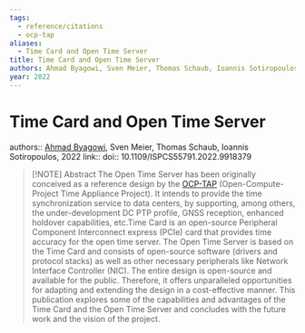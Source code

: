 ```yaml
---
tags:
  - reference/citations
  - ocp-tap
aliases:
  - Time Card and Open Time Server
title: Time Card and Open Time Server
authors: Ahmad Byagowi, Sven Meier, Thomas Schaub, Ioannis Sotiropoulos
year: 2022
---
```

# Time Card and Open Time Server
authors:: [Ahmad Byagowi](Ahmad%20Byagowi.md), Sven Meier, Thomas Schaub, Ioannis Sotiropoulos, 2022
link:: 
doi:: 10.1109/ISPCS55791.2022.9918379
> [!NOTE] Abstract
> The Open Time Server has been originally conceived as a reference design by the [OCP-TAP](OCP-TAP.md) (Open-Compute-Project Time Appliance Project). It intends to provide the time synchronization service to data centers, by supporting, among others, the under-development DC PTP profile, GNSS reception, enhanced holdover capabilities, etc.Time Card is an open-source Peripheral Component Interconnect express (PCIe) card that provides time accuracy for the open time server. The Open Time Server is based on the Time Card and consists of open-source software (drivers and protocol stacks) as well as other necessary peripherals like Network Interface Controller (NIC). The entire design is open-source and available for the public. Therefore, it offers unparalleled opportunities for adapting and extending the design in a cost-effective manner. This publication explores some of the capabilities and advantages of the Time Card and the Open Time Server and concludes with the future work and the vision of the project.
